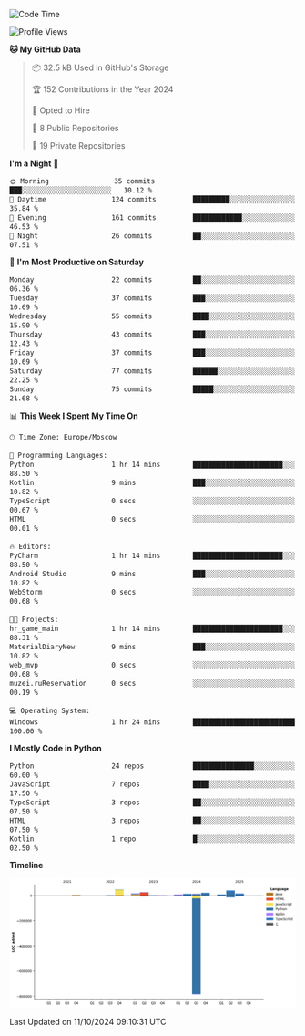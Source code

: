 <!--START_SECTION:waka-->
![Code Time](http://img.shields.io/badge/Code%20Time-529%20hrs%2055%20mins-blue)

![Profile Views](http://img.shields.io/badge/Profile%20Views-6-blue)

**🐱 My GitHub Data** 

> 📦 32.5 kB Used in GitHub's Storage 
 > 
> 🏆 152 Contributions in the Year 2024
 > 
> 💼 Opted to Hire
 > 
> 📜 8 Public Repositories 
 > 
> 🔑 19 Private Repositories 
 > 
**I'm a Night 🦉** 

```text
🌞 Morning                35 commits          ███░░░░░░░░░░░░░░░░░░░░░░   10.12 % 
🌆 Daytime                124 commits         █████████░░░░░░░░░░░░░░░░   35.84 % 
🌃 Evening                161 commits         ████████████░░░░░░░░░░░░░   46.53 % 
🌙 Night                  26 commits          ██░░░░░░░░░░░░░░░░░░░░░░░   07.51 % 
```
📅 **I'm Most Productive on Saturday** 

```text
Monday                   22 commits          ██░░░░░░░░░░░░░░░░░░░░░░░   06.36 % 
Tuesday                  37 commits          ███░░░░░░░░░░░░░░░░░░░░░░   10.69 % 
Wednesday                55 commits          ████░░░░░░░░░░░░░░░░░░░░░   15.90 % 
Thursday                 43 commits          ███░░░░░░░░░░░░░░░░░░░░░░   12.43 % 
Friday                   37 commits          ███░░░░░░░░░░░░░░░░░░░░░░   10.69 % 
Saturday                 77 commits          ██████░░░░░░░░░░░░░░░░░░░   22.25 % 
Sunday                   75 commits          █████░░░░░░░░░░░░░░░░░░░░   21.68 % 
```


📊 **This Week I Spent My Time On** 

```text
🕑︎ Time Zone: Europe/Moscow

💬 Programming Languages: 
Python                   1 hr 14 mins        ██████████████████████░░░   88.50 % 
Kotlin                   9 mins              ███░░░░░░░░░░░░░░░░░░░░░░   10.82 % 
TypeScript               0 secs              ░░░░░░░░░░░░░░░░░░░░░░░░░   00.67 % 
HTML                     0 secs              ░░░░░░░░░░░░░░░░░░░░░░░░░   00.01 % 

🔥 Editors: 
PyCharm                  1 hr 14 mins        ██████████████████████░░░   88.50 % 
Android Studio           9 mins              ███░░░░░░░░░░░░░░░░░░░░░░   10.82 % 
WebStorm                 0 secs              ░░░░░░░░░░░░░░░░░░░░░░░░░   00.68 % 

🐱‍💻 Projects: 
hr_game_main             1 hr 14 mins        ██████████████████████░░░   88.31 % 
MaterialDiaryNew         9 mins              ███░░░░░░░░░░░░░░░░░░░░░░   10.82 % 
web_mvp                  0 secs              ░░░░░░░░░░░░░░░░░░░░░░░░░   00.68 % 
muzei.ruReservation      0 secs              ░░░░░░░░░░░░░░░░░░░░░░░░░   00.19 % 

💻 Operating System: 
Windows                  1 hr 24 mins        █████████████████████████   100.00 % 
```

**I Mostly Code in Python** 

```text
Python                   24 repos            ███████████████░░░░░░░░░░   60.00 % 
JavaScript               7 repos             ████░░░░░░░░░░░░░░░░░░░░░   17.50 % 
TypeScript               3 repos             ██░░░░░░░░░░░░░░░░░░░░░░░   07.50 % 
HTML                     3 repos             ██░░░░░░░░░░░░░░░░░░░░░░░   07.50 % 
Kotlin                   1 repo              █░░░░░░░░░░░░░░░░░░░░░░░░   02.50 % 
```



**Timeline**

![Lines of Code chart](https://raw.githubusercontent.com/adlemx/adlemx/main/assets/bar_graph.png)


 Last Updated on 11/10/2024 09:10:31 UTC
<!--END_SECTION:waka-->

